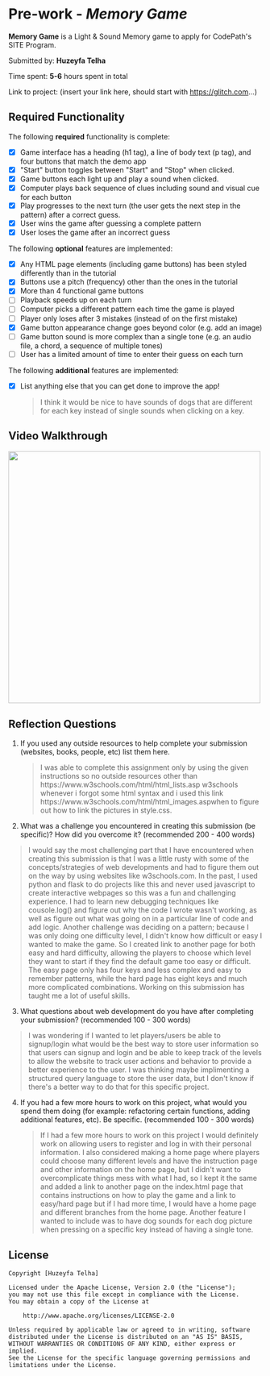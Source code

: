 # Pre-work - _Memory Game_

**Memory Game** is a Light & Sound Memory game to apply for CodePath's SITE Program.

Submitted by: **Huzeyfa Telha**

Time spent: **5-6** hours spent in total

Link to project: (insert your link here, should start with https://glitch.com...)

## Required Functionality

The following **required** functionality is complete:

- [x] Game interface has a heading (h1 tag), a line of body text (p tag), and four buttons that match the demo app
- [x] "Start" button toggles between "Start" and "Stop" when clicked.
- [x] Game buttons each light up and play a sound when clicked.
- [x] Computer plays back sequence of clues including sound and visual cue for each button
- [x] Play progresses to the next turn (the user gets the next step in the pattern) after a correct guess.
- [x] User wins the game after guessing a complete pattern
- [x] User loses the game after an incorrect guess

The following **optional** features are implemented:

- [x] Any HTML page elements (including game buttons) has been styled differently than in the tutorial
- [x] Buttons use a pitch (frequency) other than the ones in the tutorial
- [x] More than 4 functional game buttons
- [ ] Playback speeds up on each turn
- [ ] Computer picks a different pattern each time the game is played
- [ ] Player only loses after 3 mistakes (instead of on the first mistake)
- [x] Game button appearance change goes beyond color (e.g. add an image)
- [ ] Game button sound is more complex than a single tone (e.g. an audio file, a chord, a sequence of multiple tones)
- [ ] User has a limited amount of time to enter their guess on each turn

The following **additional** features are implemented:

- [x] List anything else that you can get done to improve the app!
      <blockquote>
      I think it would be nice to have sounds of dogs that are different for each key 
      instead of single sounds when clicking on a key. 
      </blockquote>

## Video Walkthrough


<img src="https://recordit.co/q4bGaNH0FU.gif" width=500><br>

## Reflection Questions

1. If you used any outside resources to help complete your submission (websites, books, people, etc) list them here.
   <blockquote>
   I was able to complete this assignment only by using the given instructions so no outside resources other than
   https://www.w3schools.com/html/html_lists.asp w3schools whenever i forgot some html syntax and i used this link 
   https://www.w3schools.com/html/html_images.aspwhen to figure out how to link the pictures in style.css.
   </blockquote>   
2. What was a challenge you encountered in creating this submission (be specific)? How did you overcome it? (recommended 200 - 400 words)
  <blockquote>
  I would say the most challenging part that I have encountered when creating this submission is that I was a little rusty with some 
  of the concepts/strategies of web developments and had to figure them out on the way by using websites like w3schools.com. 
  In the past, I used python and flask to do projects like this and never used javascript to create interactive webpages so 
  this was a fun and challenging experience. I had to learn new debugging techniques like cousole.log() and figure out 
  why the code I wrote wasn't working, as well as figure out what was going on in a particular line of code and add logic. 
  Another challenge was deciding on a pattern; because I was only doing one difficulty level, I didn't know how difficult or 
  easy I wanted to make the game. So I created link to another page for both easy and hard difficulty, allowing the players 
  to choose which level they want to start if they find the default game too easy or difficult. The easy page only has four 
  keys and less complex and easy to remember patterns, while the hard page has eight keys and much more complicated combinations. 
  Working on this submission has taught me a lot of useful skills.
  </blockquote>

3. What questions about web development do you have after completing your submission? (recommended 100 - 300 words)
  <blockquote>
  I was wondering if I wanted to let players/users be able to signup/login what would be the best way to store user information
  so that users can signup and login and be able to keep track of the levels to allow the website to track user actions and behavior 
  to provide a better experience to the user. I was thinking maybe implimenting a structured query language to store the user data, 
  but I don't know if there's a better way to do that for this specific project.  
  </blockquote>

4. If you had a few more hours to work on this project, what would you spend them doing (for example: refactoring certain functions, adding additional features, etc). Be specific. (recommended 100 - 300 words)
      <blockquote>
      If I had a few more hours to work on this project I would definitely work on allowing users to register and log in with their personal information.
      I also considered making a home page where players could choose many different levels and have the instruction page and other information on the home page, 
      but I didn't want to overcomplicate things mess with what I had, so I kept it the same and added a link to another page on the index.html page that
      contains instructions on how to play the game and a link to easy/hard page but if I had more time, I would have a home page and different branches from the
      home page. Another feature I wanted to include was to have dog sounds for each dog picture when pressing on a specific key instead of having a single tone.
      </blockquote>

## License

    Copyright [Huzeyfa Telha]

    Licensed under the Apache License, Version 2.0 (the "License");
    you may not use this file except in compliance with the License.
    You may obtain a copy of the License at

        http://www.apache.org/licenses/LICENSE-2.0

    Unless required by applicable law or agreed to in writing, software
    distributed under the License is distributed on an "AS IS" BASIS,
    WITHOUT WARRANTIES OR CONDITIONS OF ANY KIND, either express or implied.
    See the License for the specific language governing permissions and
    limitations under the License.
